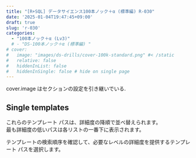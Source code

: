 ```yaml
---
title: "[R+SQL] データサイエンス100本ノック＋α (標準編) R-030"
date: '2025-01-04T19:47:45+09:00'
draft: true
slug: 'r-030'
categories: 
  - "100本ノック＋α (Lv3)"
  # - "DS-100本ノック＋α (標準編) "
# cover:
#   image: "images/ds-drills/cover-100k-standard.png" #< /static
#   relative: false
#   hiddenInList: false
#   hiddenInSingle: false # hide on single page
---
```


cover.image はセクションの設定を引き継いでいる.

<!--more-->

## Single templates

これらのテンプレート パスは、詳細度の降順で並べ替えられます。  
最も詳細度の低いパスは各リストの一番下に表示されます。

テンプレートの検索順序を確認して、必要なレベルの詳細度を提供するテンプレート パスを選択します。
